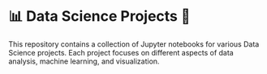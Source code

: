 # 📊 Data Science Projects 🧪

This repository contains a collection of Jupyter notebooks for various Data Science projects. Each project focuses on different aspects of data analysis, machine learning, and visualization.
